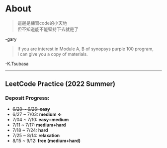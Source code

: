 # About  

>這邊是練習code的小天地  
>但不知道能不能堅持下去就是了  

-gary  

>If you are interest in Module A, B of synopsys purple 100 program,  
>I can give you a copy of materials.   

-K.Tsubasa
 
---
## LeetCode Practice (2022 Summer)
### Deposit Progress:
* ~~6/20 ~ 6/26: **easy**~~
* 6/27 ~ 7/03: **medium** **&lArr;**
* 7/04 ~ 7/10: **easy+medium**
* 7/11 ~ 7/17: **medium+hard**
* 7/18 ~ 7/24: **hard**
* 7/25 ~ 8/14: **relaxation**
* 8/15 ~ 9/12: **free (medium+hard)**
